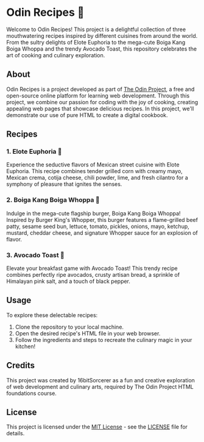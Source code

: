 # Odin Recipes 🍴

Welcome to Odin Recipes! This project is a delightful collection of three mouthwatering recipes inspired by different cuisines from around the world. From the sultry delights of Elote Euphoria to the mega-cute Boiga Kang Boiga Whoppa and the trendy Avocado Toast, this repository celebrates the art of cooking and culinary exploration.

## About

Odin Recipes is a project developed as part of [The Odin Project](https://www.theodinproject.com/), a free and open-source online platform for learning web development. Through this project, we combine our passion for coding with the joy of cooking, creating appealing web pages that showcase delicious recipes. In this project, we'll demonstrate our use of pure HTML to create a digital cookbook.

## Recipes

### 1. Elote Euphoria 🌽
Experience the seductive flavors of Mexican street cuisine with Elote Euphoria. This recipe combines tender grilled corn with creamy mayo, Mexican crema, cotija cheese, chili powder, lime, and fresh cilantro for a symphony of pleasure that ignites the senses.

### 2. Boiga Kang Boiga Whoppa 🍔
Indulge in the mega-cute flagship burger, Boiga Kang Boiga Whoppa! Inspired by Burger King's Whopper, this burger features a flame-grilled beef patty, sesame seed bun, lettuce, tomato, pickles, onions, mayo, ketchup, mustard, cheddar cheese, and signature Whopper sauce for an explosion of flavor.

### 3. Avocado Toast 🥑
Elevate your breakfast game with Avocado Toast! This trendy recipe combines perfectly ripe avocados, crusty artisan bread, a sprinkle of Himalayan pink salt, and a touch of black pepper.


## Usage

To explore these delectable recipes:
1. Clone the repository to your local machine.
2. Open the desired recipe's HTML file in your web browser.
3. Follow the ingredients and steps to recreate the culinary magic in your kitchen!

## Credits

This project was created by 16bitSorcerer as a fun and creative exploration of web development and culinary arts, required by The Odin Project HTML foundations course.

## License

This project is licensed under the [MIT License](https://opensource.org/licenses/MIT) - see the [LICENSE](./LICENSE) file for details.
